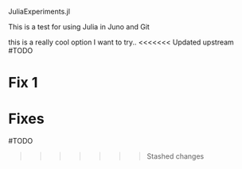 JuliaExperiments.jl



This is a test for using Julia in Juno and Git


this is a really cool option I want to try..
<<<<<<< Updated upstream
#TODO


# Fix 1
Fixes
=======
#TODO 
>>>>>>> Stashed changes
